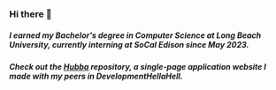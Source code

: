 ### Hi there 👋
##### I earned my Bachelor's degree in Computer Science at Long Beach University, currently interning at SoCal Edison since May 2023. 
##### Check out the [Hubba](https://github.com/DevelopmentHellaHell/SeniorProject) repository, a single-page application website I made with my peers in DevelopmentHellaHell.

<!--
**dkoroni/dkoroni** is a ✨ _special_ ✨ repository because its `README.md` (this file) appears on your GitHub profile.

Here are some ideas to get you started:

- 🔭 I’m currently working on ...
- 🌱 I’m currently learning ...
- 👯 I’m looking to collaborate on ...
- 🤔 I’m looking for help with ...
- 💬 Ask me about ...
- 📫 How to reach me: ...
- 😄 Pronouns: ...
- ⚡ Fun fact: ...
-->
